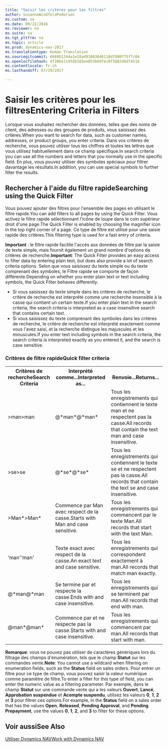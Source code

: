 ```yaml
---
title: "Saisir les critères pour les filtres"
author: SusanneWindfeldPedersen
ms.custom: na
ms.date: 09/22/2016
ms.reviewer: na
ms.suite: na
ms.tgt_pltfrm: na
ms.topic: article
ms.prod: dynamics-nav-2017
ms.translationtype: Human Translation
ms.sourcegitcommit: 6b60b1344a1e18ad91863046110df880f75f7c04
ms.openlocfilehash: df386e1195db385ee053b69fec0f5082d8df4116
ms.contentlocale: fr-ch
ms.lasthandoff: 07/19/2017

---
```


# <a name="entering-criteria-in-filters"></a><span data-ttu-id="09079-102">Saisir les critères pour les filtres</span><span class="sxs-lookup"><span data-stu-id="09079-102">Entering Criteria in Filters</span></span>
<span data-ttu-id="09079-103">Lorsque vous souhaitez rechercher des données, telles que des noms de client, des adresses ou des groupes de produits, vous saisissez des critères.</span><span class="sxs-lookup"><span data-stu-id="09079-103">When you want to search for data, such as customer names, addresses, or product groups, you enter criteria.</span></span> <span data-ttu-id="09079-104">Dans vos critères de recherche, vous pouvez utiliser tous les chiffres et toutes les lettres que vous utilisez habituellement dans ce champ spécifique.</span><span class="sxs-lookup"><span data-stu-id="09079-104">In search criteria you can use all the numbers and letters that you normally use in the specific field.</span></span> <span data-ttu-id="09079-105">En plus, vous pouvez utiliser des symboles spéciaux pour filtrer davantage les résultats.</span><span class="sxs-lookup"><span data-stu-id="09079-105">In addition, you can use special symbols to further filter the results.</span></span>

## <a name="searching-using-the-quick-filter"></a><span data-ttu-id="09079-106">Rechercher à l'aide du filtre rapide</span><span class="sxs-lookup"><span data-stu-id="09079-106">Searching using the Quick Filter</span></span>
<span data-ttu-id="09079-107">Vous pouvez ajouter des filtres pour l'ensemble des pages en utilisant le filtre rapide.</span><span class="sxs-lookup"><span data-stu-id="09079-107">You can add filters to all pages by using the Quick Filter.</span></span> <span data-ttu-id="09079-108">Vous activez le filtre rapide sélectionnant l'icône de loupe dans le coin supérieur droit d'une page.</span><span class="sxs-lookup"><span data-stu-id="09079-108">The Quick Filter is enabled by choosing the magnifier icon in the top right corner of a page.</span></span> <span data-ttu-id="09079-109">Ce type de filtre est utilisé pour une saisie rapide des critères.</span><span class="sxs-lookup"><span data-stu-id="09079-109">This filtering type is used for a fast entry of criteria.</span></span>

<span data-ttu-id="09079-110">**Important** : le filtre rapide facilite l'accès aux données de filtre par la saisie de texte simple, mais fournit également un grand nombre d'options de critères de recherche.</span><span class="sxs-lookup"><span data-stu-id="09079-110">**Important**: The Quick Filter provides an easy access to filter data by entering plain text, but does also provide a lot of search criteria options.</span></span> <span data-ttu-id="09079-111">Selon que vous saisissez du texte simple ou du texte comprenant des symboles, le Filtre rapide se comporte de façon différente.</span><span class="sxs-lookup"><span data-stu-id="09079-111">Depending on whether you enter plain text or text including symbols, the Quick Filter behaves differently.</span></span>  
- <span data-ttu-id="09079-112">Si vous saisissez du texte simple dans les critères de recherche, le critère de recherche est interprété comme une recherche insensible à la casse qui contient un certain texte.</span><span class="sxs-lookup"><span data-stu-id="09079-112">If you enter plain text in the search criteria, the search criteria is interpreted as a case insensitive search that contains certain text.</span></span>  
- <span data-ttu-id="09079-113">Si vous saisissez du texte comprenant des symboles dans les critères de recherche, le critère de recherche est interprété exactement comme vous l'avez saisi, et la recherche distingue les majuscules et les minuscules.</span><span class="sxs-lookup"><span data-stu-id="09079-113">If you enter text including symbols in the search criteria, the search criteria is interpreted exactly as you entered it, and the search is case sensitive.</span></span>

### <a name="quick-filter-criteria"></a><span data-ttu-id="09079-114">Critères de filtre rapide</span><span class="sxs-lookup"><span data-stu-id="09079-114">Quick filter criteria</span></span>
<!-- html syntax because symbols conflict with MarkDown syntax -->
<TABLE>
  <TR>
    <TH><span data-ttu-id="09079-115">Critères de recherche</span><span class="sxs-lookup"><span data-stu-id="09079-115">Search Criteria</span></span></TH>
    <TH><span data-ttu-id="09079-116">Interprété comme...</span><span class="sxs-lookup"><span data-stu-id="09079-116">Interpreted as...</span></span></TH>
    <TH><span data-ttu-id="09079-117">Renvoie...</span><span class="sxs-lookup"><span data-stu-id="09079-117">Returns...</span></span></TH>
  </TR>
  <TR>
    <TD><span data-ttu-id="09079-118">>man</span><span class="sxs-lookup"><span data-stu-id="09079-118">>man</span></span></TD>
    <TD><span data-ttu-id="09079-119">@*man*</span><span class="sxs-lookup"><span data-stu-id="09079-119">@*man*</span></span></TD>
    <TD><span data-ttu-id="09079-120">Tous les enregistrements qui contiennent le texte man et ne respectent pas la casse.</span><span class="sxs-lookup"><span data-stu-id="09079-120">All records that contain the text man and case insensitive.</span></span></TD>
  </TR>
  <TR>
    <TD><span data-ttu-id="09079-121">>se</span><span class="sxs-lookup"><span data-stu-id="09079-121">>se</span></span></TD>
    <TD><span data-ttu-id="09079-122">@*se*</span><span class="sxs-lookup"><span data-stu-id="09079-122">@*se*</span></span></TD>
    <TD><span data-ttu-id="09079-123">Tous les enregistrements qui contiennent le texte se et ne respectent pas la casse.</span><span class="sxs-lookup"><span data-stu-id="09079-123">All records that contain the text se and case insensitive.</span></span></TD>
  </TR>
  <TR>
    <TD><span data-ttu-id="09079-124">>Man*</span><span class="sxs-lookup"><span data-stu-id="09079-124">>Man*</span></span></TD>
    <TD><span data-ttu-id="09079-125">Commence par Man avec respect de la casse.</span><span class="sxs-lookup"><span data-stu-id="09079-125">Starts with Man and case sensitive.</span></span></TD>
    <TD><span data-ttu-id="09079-126">Tous les enregistrements qui commencent par le texte Man.</span><span class="sxs-lookup"><span data-stu-id="09079-126">All records that start with the text Man.</span></span></TD>
  </TR>
  <TR>
    <TD><span data-ttu-id="09079-127">'man'</span><span class="sxs-lookup"><span data-stu-id="09079-127">'man'</span></span></TD>
    <TD><span data-ttu-id="09079-128">Texte exact avec respect de la casse.</span><span class="sxs-lookup"><span data-stu-id="09079-128">An exact text and case sensitive.</span></span></TD>
    <TD><span data-ttu-id="09079-129">Tous les enregistrements qui correspondent exactement à man.</span><span class="sxs-lookup"><span data-stu-id="09079-129">All records that match man exactly.</span></span></TD>
  </TR>
  <TR>
    <TD><span data-ttu-id="09079-130">@*man</span><span class="sxs-lookup"><span data-stu-id="09079-130">@*man</span></span></TD>
    <TD><span data-ttu-id="09079-131">Se termine par et respecte la casse.</span><span class="sxs-lookup"><span data-stu-id="09079-131">Ends with and case insensitive.</span></span></TD>
    <TD><span data-ttu-id="09079-132">Tous les enregistrements qui se terminent par man.</span><span class="sxs-lookup"><span data-stu-id="09079-132">All records that end with man.</span></span></TD>
  </TR>
  <TR>
    <TD><span data-ttu-id="09079-133">@man*</span><span class="sxs-lookup"><span data-stu-id="09079-133">@man*</span></span></TD>
    <TD><span data-ttu-id="09079-134">Commence par et ne respecte pas la casse.</span><span class="sxs-lookup"><span data-stu-id="09079-134">Starts with and case insensitive.</span></span></TD>
    <TD><span data-ttu-id="09079-135">Tous les enregistrements qui commencent par man.</span><span class="sxs-lookup"><span data-stu-id="09079-135">All records that start with man.</span></span></TD>
  </TR>
</TABLE>

<span data-ttu-id="09079-136">**Remarque**: vous ne pouvez pas utiliser de caractères génériques lors du filtrage des champs d'énumération, tels que le champ **Statut** sur les commandes vente.</span><span class="sxs-lookup"><span data-stu-id="09079-136">**Note**: You cannot use a wildcard when filtering on enumeration fields, such as the **Status** field on sales orders.</span></span> <span data-ttu-id="09079-137">Pour entrer un filtre pour ce type de champ, vous pouvez saisir la valeur numérique comme paramètre de filtre.</span><span class="sxs-lookup"><span data-stu-id="09079-137">To enter a filter for this type of field, you can enter the numeric value as a filtering parameter.</span></span> <span data-ttu-id="09079-138">Par exemple, dans le champ **Statut** sur une commande vente qui a les valeurs **Ouvert**, **Lancé**, **Approbation suspendue** et **Acompte suspendu**, utilisez les valeurs **0**, **1**, **2** et **3** pour filtrer ces options.</span><span class="sxs-lookup"><span data-stu-id="09079-138">For example, in the **Status** field on a sales order that has the values **Open**, **Released**, **Pending Approval**, and **Pending Prepayment**, use the values **0**, **1**, **2**, and **3** to filter for these options.</span></span>  

## <a name="see-also"></a><span data-ttu-id="09079-139">Voir aussi</span><span class="sxs-lookup"><span data-stu-id="09079-139">See Also</span></span>
[<span data-ttu-id="09079-140">Utiliser Dynamics NAV</span><span class="sxs-lookup"><span data-stu-id="09079-140">Work with Dynamics NAV</span></span>](ui-work-product.md)


